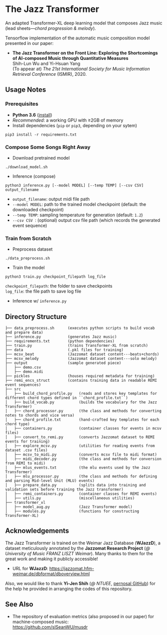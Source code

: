 # The Jazz Transformer

An adapted Transformer-XL deep learning model that composes Jazz music  (lead sheets&mdash;_chord progression & melody_).

Tensorflow implementation of the automatic music composition model presented in our paper: 
 * **The Jazz Transformer on the Front Line: Exploring the Shortcomings of AI-composed Music through Quantitative Measures**  
   Shih-Lun Wu and Yi-Hsuan Yang  
   (To appear at) _The 21st International Society for Music Information Retrieval Conference_ (ISMIR), 2020.

## Usage Notes
### Prerequisites
 * **Python 3.6** ([install](https://www.python.org/downloads/release/python-368/))
 * _Recommended_: a working GPU with &geq;2GB of memory
 * Install dependencies (``pip`` or ``pip3``, depending on your sytem)
  ```shell
  pip3 install -r requirements.txt
  ```
  
### Compose Some Songs Right Away
  * Download pretrained model
  ```shell
  ./download_model.sh
  ```
  * Inference (compose)
  ```shell
  python3 inference.py [--model MODEL] [--temp TEMP] [--csv CSV] output_filename
  ```
  * ``output_filename``:  output midi file path  
  * ``--model MODEL``:    path to the trained model checkpoint (default: the downloaded checkpoint)  
  * ``--temp TEMP``:      sampling temperature for generation (default: ``1.2``)  
  * ``--csv CSV ``:       (optional) output csv file path (which records the generated event sequence)  

### Train from Scratch
  * Preprocess dataset
  ```
  ./data_preprocess.sh
  ```
  * Train the model
  ```
  python3 train.py checkpoint_filepath log_file
  ```
  ``checkpoint_filepath``:  the folder to save checkpoints  
  ``log_file``:             the file path to save log file  
  * Inference w/ ``inference.py``

## Directory Structure
```
├── data_preprocess.sh      (executes python scripts to build vocab and prepare data) 
├── inference.py            (generates Jazz music)
├── requirements.txt        (python dependencies)
├── train.py                (trains Transformer-XL from scratch)
├── data                    (.pkl files for training)
├── mcsv_beat               (Jazzomat dataset content---beats+chords)
├── mcsv_melody             (Jazzomat dataset content---solo melody)
├── output                  (sample generated piece)
│   ├── demo.csv
│   ├── demo.midi
├── pickles                 (houses required metadata for training)
├── remi_encs_struct        (contains training data in readable REMI event sequences)
├── src
│   ├── build_chord_profile.py   (reads and stores key templates for different chord types defined in ``chord_profile.txt``)
│   ├── build_vocab.py           (builds the vocabulary for the Jazz Transformer)
│   ├── chord_processor.py       (the class and methods for converting notes to chords and vice versa)
│   ├── chord_profile.txt        (hand-crafted key templates for each chord type)
│   ├── containers.py            (container classes for events in mcsv files)
│   ├── convert_to_remi.py       (converts Jazzomat dataset to REMI events for training)
│   ├── explore_mcsv.py          (utilities for reading events from dataset .csv files)
│   ├── mcsv_to_midi.py          (converts mcsv file to midi format)
│   ├── midi_decoder.py          (the class and methods for conversion from REMI to midi)
│   ├── mlus_events.txt          (the mlu events used by the Jazz Transformer)
│   ├── mlu_processor.py         (the class and methods for defining and parsing Mid-level Unit (MLU) events)
│   ├── prepare_data.py          (splits data into training and validation sets before training the Jazz transformer)
│   ├── remi_containers.py       (container classes for REMI events)
│   ├── utils.py                 (miscellaneous utilities)
├── transformer_xl
│   ├── model_aug.py             (Jazz Transformer model)
│   ├── modules.py               (functions for constructing Transformer-XL)
```

## Acknowledgements
The Jazz Transformer is trained on the Weimar Jazz Database (**WJazzD**), a dataset meticulously annotated by the **Jazzomat Research Project** (_@ University of Music FRANZ LISZT Weimar_). Many thanks to them for the great work and making it publicly accessible!
   * URL for **WJazzD**: https://jazzomat.hfm-weimar.de/dbformat/dboverview.html
   
Also, we would like to thank **Yi-Jen Shih** (_@ NTUEE_, [pernosal GitHub](https://github.com/atosystem)) for the help he provided in arranging the codes of this repository.

## See Also
* The repository of evaluation metrics (also proposed in our paper) for machine-composed music:  
  https://github.com/slSeanWU/musdr
